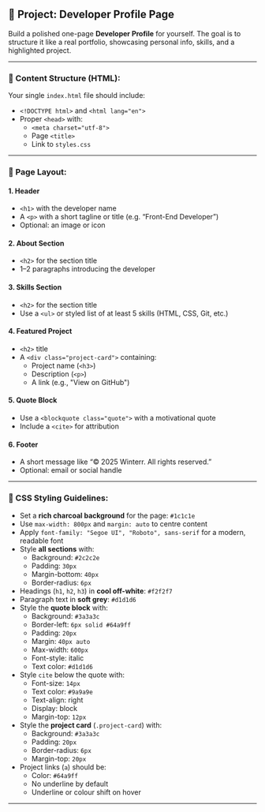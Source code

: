 ## 🧪 Project: Developer Profile Page

Build a polished one-page **Developer Profile** for yourself. The goal is to structure it like a real portfolio, showcasing personal info, skills, and a highlighted project.

---

### 📄 Content Structure (HTML):

Your single `index.html` file should include:

- `<!DOCTYPE html>` and `<html lang="en">`
- Proper `<head>` with:
  - `<meta charset="utf-8">`
  - Page `<title>`
  - Link to `styles.css`

---

### 🧱 Page Layout:

#### 1. **Header**
- `<h1>` with the developer name
- A `<p>` with a short tagline or title (e.g. “Front-End Developer”)
- Optional: an image or icon

#### 2. **About Section**
- `<h2>` for the section title
- 1–2 paragraphs introducing the developer

#### 3. **Skills Section**
- `<h2>` for the section title
- Use a `<ul>` or styled list of at least 5 skills (HTML, CSS, Git, etc.)

#### 4. **Featured Project**
- `<h2>` title
- A `<div class="project-card">` containing:
  - Project name (`<h3>`)
  - Description (`<p>`)
  - A link (e.g., "View on GitHub")

#### 5. **Quote Block**
- Use a `<blockquote class="quote">` with a motivational quote
- Include a `<cite>` for attribution

#### 6. **Footer**
- A short message like “© 2025 Winterr. All rights reserved.”
- Optional: email or social handle

---

### 🎨 CSS Styling Guidelines:

- Set a **rich charcoal background** for the page: `#1c1c1e`
- Use `max-width: 800px` and `margin: auto` to centre content
- Apply `font-family: "Segoe UI", "Roboto", sans-serif` for a modern, readable font
- Style **all sections** with:
  - Background: `#2c2c2e`
  - Padding: `30px`
  - Margin-bottom: `40px`
  - Border-radius: `6px`
- Headings (`h1`, `h2`, `h3`) in **cool off-white**: `#f2f2f7`
- Paragraph text in **soft grey**: `#d1d1d6`
- Style the **quote block** with:
  - Background: `#3a3a3c`
  - Border-left: `6px solid #64a9ff`
  - Padding: `20px`
  - Margin: `40px auto`
  - Max-width: `600px`
  - Font-style: italic
  - Text color: `#d1d1d6`
- Style `cite` below the quote with:
  - Font-size: `14px`
  - Text color: `#9a9a9e`
  - Text-align: right
  - Display: block
  - Margin-top: `12px`
- Style the **project card** (`.project-card`) with:
  - Background: `#3a3a3c`
  - Padding: `20px`
  - Border-radius: `6px`
  - Margin-top: `20px`
- Project links (`a`) should be:
  - Color: `#64a9ff`
  - No underline by default
  - Underline or colour shift on hover

---
